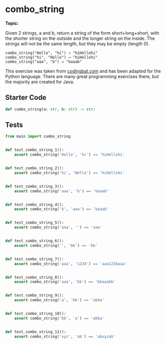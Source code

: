 # combo_string
**Topic:** 



Given 2 strings, a and b, return a string of the form short+long+short, with the shorter string on the outside and the longer string on the inside. The strings will not be the same length, but they may be empty (length 0).

```
combo_string("Hello", "hi") → "hiHellohi"
combo_string("hi", "Hello") → "hiHellohi"
combo_string("aaa", "b") → "baaab"
```

This exercise was taken from [codingbat.com](https://codingbat.com/prob/p168564) and has been adapted for the Python language. There are many great programming exercises there, but the majority are created for Java.

## Starter Code
```python
def combo_string(a: str, b: str) -> str:
```

## Tests
```python
from main import combo_string


def test_combo_string_1():
    assert combo_string('Hello', 'hi') == 'hiHellohi'


def test_combo_string_2():
    assert combo_string('hi', 'Hello') == 'hiHellohi'


def test_combo_string_3():
    assert combo_string('aaa', 'b') == 'baaab'


def test_combo_string_4():
    assert combo_string('b', 'aaa') == 'baaab'


def test_combo_string_5():
    assert combo_string('aaa', '') == 'aaa'


def test_combo_string_6():
    assert combo_string('', 'bb') == 'bb'


def test_combo_string_7():
    assert combo_string('aaa', '1234') == 'aaa1234aaa'


def test_combo_string_8():
    assert combo_string('aaa', 'bb') == 'bbaaabb'


def test_combo_string_9():
    assert combo_string('a', 'bb') == 'abba'


def test_combo_string_10():
    assert combo_string('bb', 'a') == 'abba'


def test_combo_string_11():
    assert combo_string('xyz', 'ab') == 'abxyzab'
```
